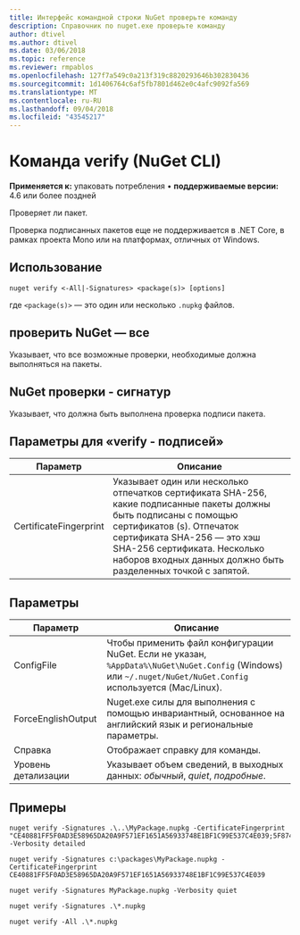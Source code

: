 ```yaml
---
title: Интерфейс командной строки NuGet проверьте команду
description: Справочник по nuget.exe проверьте команду
author: dtivel
ms.author: dtivel
ms.date: 03/06/2018
ms.topic: reference
ms.reviewer: rmpablos
ms.openlocfilehash: 127f7a549c0a213f319c8820293646b302830436
ms.sourcegitcommit: 1d1406764c6af5fb7801d462e0c4afc9092fa569
ms.translationtype: MT
ms.contentlocale: ru-RU
ms.lasthandoff: 09/04/2018
ms.locfileid: "43545217"
---
```

# <a name="verify-command-nuget-cli"></a>Команда verify (NuGet CLI)

**Применяется к:** упаковать потребления &bullet; **поддерживаемые версии:** 4.6 или более поздней

Проверяет ли пакет.

Проверка подписанных пакетов еще не поддерживается в .NET Core, в рамках проекта Mono или на платформах, отличных от Windows.

## <a name="usage"></a>Использование

```cli
nuget verify <-All|-Signatures> <package(s)> [options]
```

где `<package(s)>` — это один или несколько `.nupkg` файлов.

## <a name="nuget-verify--all"></a>проверить NuGet — все

Указывает, что все возможные проверки, необходимые должна выполняться на пакеты.

## <a name="nuget-verify--signatures"></a>NuGet проверки - сигнатур

Указывает, что должна быть выполнена проверка подписи пакета.

## <a name="options-for-verify--signatures"></a>Параметры для «verify - подписей»

| Параметр | Описание |
| --- | --- |
| CertificateFingerprint | Указывает один или несколько отпечатков сертификата SHA-256, какие подписанные пакеты должны быть подписаны с помощью сертификатов (s). Отпечаток сертификата SHA-256 — это хэш SHA-256 сертификата. Несколько наборов входных данных должно быть разделенных точкой с запятой. |

## <a name="options"></a>Параметры

| Параметр | Описание |
| --- | --- |
| ConfigFile | Чтобы применить файл конфигурации NuGet. Если не указан, `%AppData%\NuGet\NuGet.Config` (Windows) или `~/.nuget/NuGet/NuGet.Config` используется (Mac/Linux).|
| ForceEnglishOutput | Nuget.exe силы для выполнения с помощью инвариантный, основанное на английский язык и региональные параметры. |
| Справка | Отображает справку для команды. |
| Уровень детализации | Указывает объем сведений, в выходных данных: *обычный*, *quiet*, *подробные*. |

## <a name="examples"></a>Примеры

```cli
nuget verify -Signatures .\..\MyPackage.nupkg -CertificateFingerprint "CE40881FF5F0AD3E58965DA20A9F571EF1651A56933748E1BF1C99E537C4E039;5F874AAF47BCB268A19357364E7FBB09D6BF9E8A93E1229909AC5CAC865802E2" -Verbosity detailed

nuget verify -Signatures c:\packages\MyPackage.nupkg -CertificateFingerprint CE40881FF5F0AD3E58965DA20A9F571EF1651A56933748E1BF1C99E537C4E039

nuget verify -Signatures MyPackage.nupkg -Verbosity quiet

nuget verify -Signatures .\*.nupkg

nuget verify -All .\*.nupkg

```